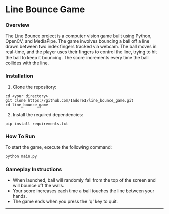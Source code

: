 # Line Bounce Game

### Overview

The Line Bounce project is a computer vision game built using Python, OpenCV, and MediaPipe.
The game involves bouncing a ball off a line drawn between two index fingers tracked via webcam.
The ball moves in real-time, and the player uses their fingers to control the line, trying to hit the ball to keep it bouncing.
The score increments every time the ball collides with the line.

### Installation
1. Clone the repository:
```
cd <your directory>
git clone https://github.com/1adore1/line_bounce_game.git
cd line_bounce_game
```
2. Install the required dependencies:
```
pip install requirements.txt
```

### How To Run
To start the game, execute the following command:
```
python main.py
```

### Gameplay Instructions

* When launched, ball will randomly fall from the top of the screen and will bounce off the walls.
* Your score increases each time a ball touches the line between your hands.
* The game ends when you press the 'q' key to quit.
---
